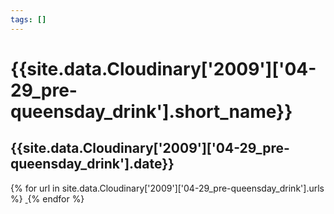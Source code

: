```yaml
---
tags: []
---
```

<div itemscope itemtype="http://schema.org/Photograph">
  <h1>{{site.data.Cloudinary['2009']['04-29_pre-queensday_drink'].short_name}}</h1>
  <h2 class="event-date">{{site.data.Cloudinary['2009']['04-29_pre-queensday_drink'].date}}</h2>
  {% for url in site.data.Cloudinary['2009']['04-29_pre-queensday_drink'].urls %}
    <a itemprop="image" class="swipebox" title="" href="{{ site.cloudinary.baseurl }}/{{ url }}">
      <img alt="" itemprop="thumbnailUrl" src="{{ site.cloudinary.baseurl }}/h_150/{{ url }}" />
      <meta itemprop="isFamilyFriendly" content="true" />
    </a>
  {% endfor %}
</div>
